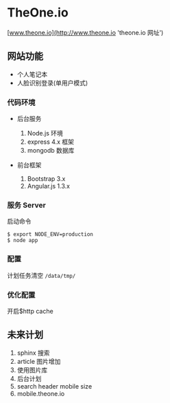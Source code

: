 # TheOne.io

[www.theone.io](http://www.theone.io 'theone.io 网址')

## 网站功能

* 个人笔记本
* 人脸识别登录(单用户模式)

### 代码环境

* 后台服务
  1. Node.js 环境
  2. express 4.x 框架
  3. mongodb 数据库

* 前台框架
  1. Bootstrap 3.x
  2. Angular.js 1.3.x

### 服务 Server 

启动命令

```
$ export NODE_ENV=production
$ node app
```


### 配置
计划任务清空 `/data/tmp/`


### 优化配置

开启$http cache


## 未来计划
1. sphinx 搜索
2. article 图片增加
3. 使用图片库
4. 后台计划
5. search header mobile size
6. mobile.theone.io

